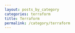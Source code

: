 ```yaml
---
layout: posts_by_category
categories: terraform
title: Terraform
permalink: /category/terraform
---
```

